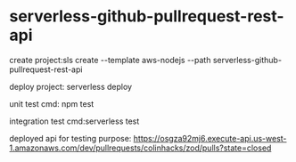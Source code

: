 # serverless-github-pullrequest-rest-api


create project:sls create --template aws-nodejs --path serverless-github-pullrequest-rest-api

deploy project: serverless deploy

unit test cmd: npm test

integration test cmd:serverless test

deployed api for testing purpose:
https://osgza92mj6.execute-api.us-west-1.amazonaws.com/dev/pullrequests/colinhacks/zod/pulls?state=closed
